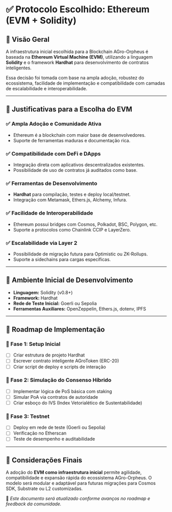# ✅ Protocolo Escolhido: Ethereum (EVM + Solidity)

## 📌 Visão Geral
A infraestrutura inicial escolhida para a Blockchain AGro-Orpheus é baseada na **Ethereum Virtual Machine (EVM)**, utilizando a linguagem **Solidity** e o framework **Hardhat** para desenvolvimento de contratos inteligentes.

Essa decisão foi tomada com base na ampla adoção, robustez do ecossistema, facilidade de implementação e compatibilidade com camadas de escalabilidade e interoperabilidade.

---

## 🎯 Justificativas para a Escolha do EVM

### ✅ Ampla Adoção e Comunidade Ativa
- Ethereum é a blockchain com maior base de desenvolvedores.
- Suporte de ferramentas maduras e documentação rica.

### ✅ Compatibilidade com DeFi e DApps
- Integração direta com aplicativos descentralizados existentes.
- Possibilidade de uso de contratos já auditados como base.

### ✅ Ferramentas de Desenvolvimento
- **Hardhat** para compilação, testes e deploy local/testnet.
- Integração com Metamask, Ethers.js, Alchemy, Infura.

### ✅ Facilidade de Interoperabilidade
- Ethereum possui bridges com Cosmos, Polkadot, BSC, Polygon, etc.
- Suporte a protocolos como Chainlink CCIP e LayerZero.

### ✅ Escalabilidade via Layer 2
- Possibilidade de migração futura para Optimistic ou ZK-Rollups.
- Suporte a sidechains para cargas específicas.

---

## 🔧 Ambiente Inicial de Desenvolvimento
- **Linguagem:** Solidity (v0.8+)
- **Framework:** Hardhat
- **Rede de Teste Inicial:** Goerli ou Sepolia
- **Ferramentas Auxiliares:** OpenZeppelin, Ethers.js, dotenv, IPFS

---

## 🚧 Roadmap de Implementação

### 🔹 Fase 1: Setup Inicial
- [ ] Criar estrutura de projeto Hardhat
- [ ] Escrever contrato inteligente AGroToken (ERC-20)
- [ ] Criar script de deploy e scripts de interação

### 🔹 Fase 2: Simulação do Consenso Híbrido
- [ ] Implementar lógica de PoS básica com staking
- [ ] Simular PoA via contratos de autoridade
- [ ] Criar esboço do IVS (Index Vetorialético de Sustentabilidade)

### 🔹 Fase 3: Testnet
- [ ] Deploy em rede de teste (Goerli ou Sepolia)
- [ ] Verificação no Etherscan
- [ ] Teste de desempenho e auditabilidade

---

## 🔗 Considerações Finais
A adoção do **EVM como infraestrutura inicial** permite agilidade, compatibilidade e expansão rápida do ecossistema AGro-Orpheus. O modelo será modular e adaptável para futuras migrações para Cosmos SDK, Substrate ou L2 customizadas.

📌 *Este documento será atualizado conforme avanços no roadmap e feedback da comunidade.*

